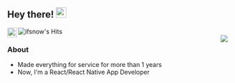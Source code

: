 ## Hey there! <img src="https://raw.githubusercontent.com/iampavangandhi/iampavangandhi/master/gifs/Hi.gif" width="24px"></h2>

<a href="https://www.linkedin.com/in/sbaiahmed1">
  <img align="left" alt="sbaiahmed1's Linkdein" width="22px" src="https://cdn.jsdelivr.net/npm/simple-icons@v3/icons/linkedin.svg" />
</a>
<img align="left" alt="ifsnow's Hits" src="https://hits.seeyoufarm.com/api/count/incr/badge.svg?url=https%3A%2F%2Fgithub.com%2Fsbaiahmed1" />
<br />
<img align='right' src="https://github-readme-stats.vercel.app/api?username=sbaiahmed1&show_icons=true">

### About
- Made everything for service for more than 1 years
- Now, I'm a React/React Native App Developer
